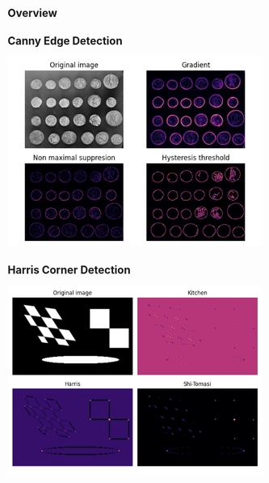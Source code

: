 Overview
--------

Canny Edge Detection
--------------------

![canny](Vision/figure/canny.png)

Harris Corner Detection
-----------------------

![harris](Vision/figure/corner_detection.png)